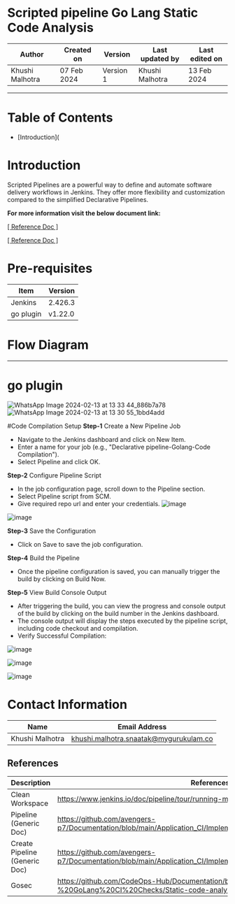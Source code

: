 # Scripted pipeline Go Lang Static Code Analysis

|   Author        |  Created on   |  Version   | Last updated by  | Last edited on |
| --------------- | --------------| -----------|----------------- | -------------- |
| Khushi Malhotra |  07 Feb 2024  |  Version 1 | Khushi Malhotra  | 13 Feb 2024    |
***
# Table of Contents
- [Introduction](
# Introduction
Scripted Pipelines are a powerful way to define and automate software delivery workflows in Jenkins. They offer more flexibility and customization compared to the simplified Declarative Pipelines. 

**For more information visit the below document link:**

[\[ Reference Doc \]](https://github.com/avengers-p7/Documentation/blob/main/Application_CI/Design/08-%20Jenkins/static%20code%20Analysis.md)

[\[ Reference Doc \]](https://github.com/avengers-p7/Documentation/blob/main/Application_CI/Implementation/GenericDoc/jenkinsPipeline.md )

# Pre-requisites
| Item         | Version   |
|--------------|-----------|
| Jenkins      | 2.426.3 |
| go plugin    | v1.22.0 |

# Flow Diagram

***

# go plugin
![WhatsApp Image 2024-02-13 at 13 33 44_886b7a78](https://github.com/avengers-p7/Documentation/assets/156056460/55c954ee-4937-496d-bff9-6ca2df8cca38)
![WhatsApp Image 2024-02-13 at 13 30 55_1bbd4add](https://github.com/avengers-p7/Documentation/assets/156056460/bb5dce1a-3952-4ebd-a40b-8a41a45375dd)


#Code Compilation Setup
**Step-1** Create a New Pipeline Job

- Navigate to the Jenkins dashboard and click on New Item.
- Enter a name for your job (e.g., "Declarative pipeline-Golang-Code Compilation").
- Select Pipeline and click OK.

**Step-2** Configure Pipeline Script

- In the job configuration page, scroll down to the Pipeline section.
- Select Pipeline script from SCM.
- Give required repo url and enter your credentials.
![image](https://github.com/CodeOps-Hub/Documentation/assets/156056460/e07007c2-da74-434b-b53f-0b2f4002bbbf)

![image](https://github.com/CodeOps-Hub/Documentation/assets/156056460/3c3596fb-bf41-4144-a31f-0de617379e8d)

**Step-3** Save the Configuration

- Click on Save to save the job configuration.

**Step-4** Build the Pipeline

- Once the pipeline configuration is saved, you can manually trigger the build by clicking on Build Now.

**Step-5** View Build Console Output

- After triggering the build, you can view the progress and console output of the build by clicking on the build number in the Jenkins dashboard.
- The console output will display the steps executed by the pipeline script, including code checkout and compilation.
- Verify Successful Compilation:

![image](https://github.com/CodeOps-Hub/Documentation/assets/156056460/399f3e93-9aab-4dd5-bec5-d53117aa9fb8)

![image](https://github.com/CodeOps-Hub/Documentation/assets/156056460/d8d0d5f4-f85c-4a6b-9e93-2149a6410efa)

![image](https://github.com/CodeOps-Hub/Documentation/assets/156056460/40b763bb-c31a-4414-b1c4-a18768edfd96)

# Contact Information
| Name            | Email Address                        |
|-----------------|--------------------------------------|
| Khushi Malhotra | khushi.malhotra.snaatak@mygurukulam.co |

## References

| Description                                   | References  
| --------------------------------------------  | -------------------------------------------------|
| Clean Workspace | https://www.jenkins.io/doc/pipeline/tour/running-multiple-steps/#finishing-up |
| Pipeline (Generic Doc) | https://github.com/avengers-p7/Documentation/blob/main/Application_CI/Implementation/GenericDoc/jenkinsPipeline.md |
| Create Pipeline (Generic Doc)| https://github.com/avengers-p7/Documentation/blob/main/Application_CI/Implementation/GenericDoc/pipelinePOC.md |
| Gosec | https://github.com/CodeOps-Hub/Documentation/blob/main/Application_CI/Design/05-%20GoLang%20CI%20Checks/Static-code-analysis-poc.md |

